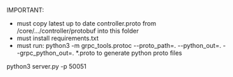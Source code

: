 IMPORTANT:
- must copy latest up to date controller.proto from /core/.../controller/protobuf into this folder
- must install requirements.txt
- must run:
python3 -m grpc_tools.protoc --proto_path=. --python_out=. --grpc_python_out=. *.proto
to generate python proto files

python3 server.py -p 50051